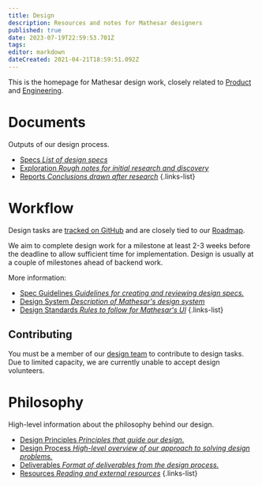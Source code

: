 ```yaml
---
title: Design
description: Resources and notes for Mathesar designers
published: true
date: 2023-07-19T22:59:53.701Z
tags: 
editor: markdown
dateCreated: 2021-04-21T18:59:51.092Z
---
```


This is the homepage for Mathesar design work, closely related to [Product](/product) and [Engineering](/engineering).

# Documents
Outputs of our design process.

- [Specs *List of design specs*](/design/specs)
- [Exploration *Rough notes for initial research and discovery*](/design/exploration)
- [Reports *Conclusions drawn after research*](/design/reports)
{.links-list}

# Workflow
Design tasks are [tracked on GitHub](https://github.com/centerofci/mathesar/issues?q=is%3Aopen+is%3Aissue+label%3A%22work%3A+design%22) and are closely tied to our [Roadmap](/product/roadmap). 

We aim to complete design work for a milestone at least 2-3 weeks before the deadline to allow sufficient time for implementation. Design is usually at a couple of milestones ahead of backend work.

More information:

- [Spec Guidelines *Guidelines for creating and reviewing design specs.*](/design/process/review-guidelines)
- [Design System *Description of Mathesar's design system*](/design/process/design-system)
- [Design Standards *Rules to follow for Mathesar's UI*](/design/standards)
{.links-list}

## Contributing
You must be a member of our [design team](/team) to contribute to design tasks. Due to limited capacity, we are currently unable to accept design volunteers.

# Philosophy
High-level information about the philosophy behind our design.

- [Design Principles *Principles that guide our design*.](/design/design-principles)
- [Design Process *High-level overview of our approach to solving design problems.*](/design/process)
- [Deliverables *Format of deliverables from the design process.*](/design/process/deliverables)
- [Resources *Reading and external resources*](/design/resources)
{.links-list}